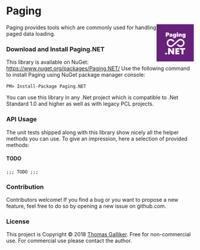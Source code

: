 # Paging
<img src="https://github.com/thomasgalliker/Paging.NET/raw/master/logo.png" height="100" alt="Paging.NET" align="right">
Paging provides tools which are commonly used for handling paged data loading.

### Download and Install Paging.NET
This library is available on NuGet: https://www.nuget.org/packages/Paging.NET/
Use the following command to install Paging using NuGet package manager console:

    PM> Install-Package Paging.NET

You can use this library in any .Net project which is compatible to .Net Standard 1.0 and higher as well as with legacy PCL projects.

### API Usage
The unit tests shipped along with this library show nicely all the helper methods you can use.
To give an impression, here a selection of provided methods:

#### TODO
```
;;; TODO ;;;
```

### Contribution
Contributors welcome! If you find a bug or you want to propose a new feature, feel free to do so by opening a new issue on github.com.

### License
This project is Copyright &copy; 2018 [Thomas Galliker](https://ch.linkedin.com/in/thomasgalliker). Free for non-commercial use. For commercial use please contact the author.
